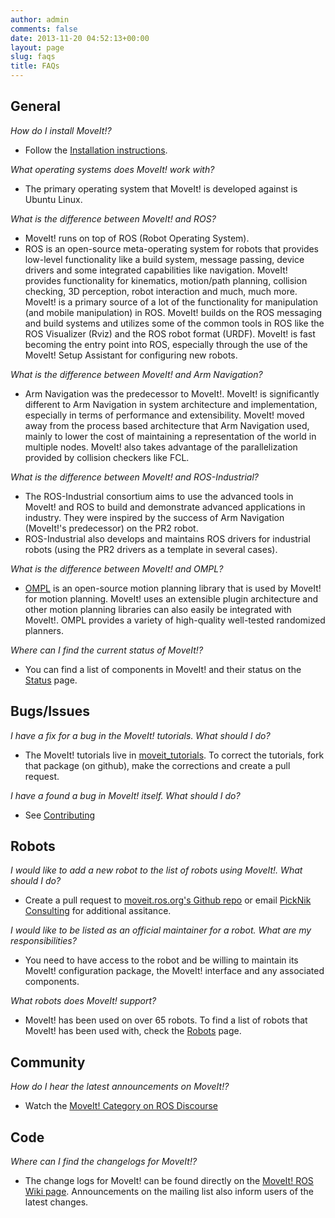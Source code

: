 ```yaml
---
author: admin
comments: false
date: 2013-11-20 04:52:13+00:00
layout: page
slug: faqs
title: FAQs
---
```


## General

_How do I install MoveIt!?_

  * Follow the [Installation instructions](/install/).

_What operating systems does MoveIt! work with?_

  * The primary operating system that MoveIt! is developed against is Ubuntu Linux.

_What is the difference between MoveIt! and ROS?_

  * MoveIt! runs on top of ROS (Robot Operating System).
  * ROS is an open-source meta-operating system for robots that provides low-level functionality like a build system, message passing, device drivers and some integrated capabilities like navigation. MoveIt! provides functionality for kinematics, motion/path planning, collision checking, 3D perception, robot interaction and much, much more. MoveIt! is a primary source of a lot of the functionality for manipulation (and mobile manipulation) in ROS. MoveIt! builds on the ROS messaging and build systems and utilizes some of the common tools in ROS like the ROS Visualizer (Rviz) and the ROS robot format (URDF). MoveIt! is fast becoming the entry point into ROS, especially through the use of the MoveIt! Setup Assistant for configuring new robots.

_What is the difference between MoveIt! and Arm Navigation?_

  * Arm Navigation was the predecessor to MoveIt!. MoveIt! is significantly different to Arm Navigation in system architecture and implementation, especially in terms of performance and extensibility. MoveIt! moved away from the process based architecture that Arm Navigation used, mainly to lower the cost of maintaining a representation of the world in multiple nodes. MoveIt! also takes advantage of the parallelization provided by collision checkers like FCL.

_What is the difference between MoveIt! and ROS-Industrial?_

  * The ROS-Industrial consortium aims to use the advanced tools in MoveIt! and ROS to build and demonstrate advanced applications in industry. They were inspired by the success of Arm Navigation (MoveIt!'s predecessor) on the PR2 robot.
  * ROS-Industrial also develops and maintains ROS drivers for industrial robots (using the PR2 drivers as a template in several cases).

_What is the difference between MoveIt! and OMPL?_

  * [OMPL](http://ompl.kavrakilab.org) is an open-source motion planning library that is used by MoveIt! for motion planning. MoveIt! uses an extensible plugin architecture and other motion planning libraries can also easily be integrated with MoveIt!. OMPL provides a variety of high-quality well-tested randomized planners.

_Where can I find the current status of MoveIt!?_

  * You can find a list of components in MoveIt! and their status on the [Status](/about/moveit-status/) page.

## Bugs/Issues

_I have a fix for a bug in the MoveIt! tutorials. What should I do?_

  * The MoveIt! tutorials live in [moveit_tutorials](https://github.com/ros-planning/moveit_tutorials). To correct the tutorials, fork that package (on github), make the corrections and create a pull request.


_I have a found a bug in MoveIt! itself. What should I do?_


  * See [Contributing](http://moveit.ros.org/documentation/contributing/)


## Robots

_I would like to add a new robot to the list of robots using MoveIt!. What should I do?_

  * Create a pull request to [moveit.ros.org's Github repo](https://github.com/ros-planning/moveit.ros.org) or email [PickNik Consulting](http://picknik.ai/connect) for additional assitance.

_I would like to be listed as an official maintainer for a robot. What are my responsibilities?_

  * You need to have access to the robot and be willing to maintain its MoveIt! configuration package, the MoveIt! interface and any associated components.

_What robots does MoveIt! support?_

  * MoveIt! has been used on over 65 robots. To find a list of robots that MoveIt! has been used with, check the [Robots](/robots/) page.

## Community

_How do I hear the latest announcements on MoveIt!?_

  * Watch the <a href="https://discourse.ros.org/c/moveit">MoveIt! Category on ROS Discourse</a>

## Code

_Where can I find the changelogs for MoveIt!?_

  * The change logs for MoveIt! can be found directly on the [MoveIt! ROS Wiki page](http://wiki.ros.org/moveit). Announcements on the mailing list also inform users of the latest changes.
